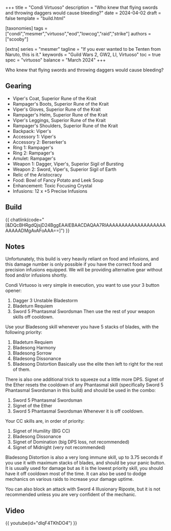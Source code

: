 +++
title = "Condi Virtuoso"
description = "Who knew that flying swords and throwing daggers would cause bleeding?"
date = 2024-04-02
draft = false
template = "build.html"

[taxonomies]
tags = ["condi","mesmer","virtuoso","eod","lowcog","raid","strike"]
authors = ["scooby"]

[extra]
series = "mesmer"
tagline = "If you ever wanted to be Tenten from Naruto, this is it."
keywords = "Guild Wars 2, GW2, LI, Virtuoso"
toc = true
spec = "virtuoso"
balance = "March 2024"
+++

Who knew that flying swords and throwing daggers would cause bleeding?

## Gearing

- Viper's Coat, Superior Rune of the Krait
- Rampager's Boots, Superior Rune of the Krait
- Viper's Gloves, Superior Rune of the Krait
- Rampager's Helm, Superior Rune of the Krait
- Viper's Leggings, Superior Rune of the Krait
- Rampager's Shoulders, Superior Rune of the Krait
- Backpack: Viper's
- Accessory 1: Viper's
- Accessory 2: Berserker's
- Ring 1: Rampager's
- Ring 2: Rampager's
- Amulet: Rampager's
- Weapon 1: Dagger, Viper's, Superior Sigil of Bursting
- Weapon 2: Sword, Viper's, Superior Sigil of Earth
- Relic of the Aristocracy
- Food: Bowl of Fancy Potato and Leek Soup
- Enhancement: Toxic Focusing Crystal
- Infusions: 12 x +5 Precise Infusions

## Build

{{ chatlink(code="[&DQcBHRgdQjsjD24BggEAAIEBAACDAQAA7RIAAAAAAAAAAAAAAAAAAAAAAAADMgAvAFoAAA==]") }}

## Notes

Unfortunately, this build is very heavily reliant on food and infusions, and this damage number is only possible if you have the correct food and precision infusions equipped. We will be providing alternative gear without food and/or infusions shortly.

Condi Virtuoso is very simple in execution, you want to use your 3 button opener:
1. Dagger 3 Unstable Bladestorm
1. Bladeturn Requiem
1. Sword 5 Phantasmal Swordsman
Then use the rest of your weapon skills off cooldown.

Use your Bladesong skill whenever you have 5 stacks of blades, with the following priority:
1. Bladeturn Requiem
1. Bladesong Harmony
1. Bladesong Sorrow
1. Bladesong Dissonance
1. Bladesong Distortion
Basically use the elite then left to right for the rest of them.

There is also one additional trick to squeeze out a little more DPS. Signet of the Ether resets the cooldown of any Phantasmal skill (specifically Sword 5 Phantasmal Swordsman in this build) and should be used in the combo:
1. Sword 5 Phantasmal Swordsman
1. Signet of the Ether
1. Sword 5 Phantasmal Swordsman
Whenever it is off cooldown.

Your CC skills are, in order of priority:
1. Signet of Humility (BIG CC)
1. Bladesong Dissonance
1. Signet of Domination (big DPS loss, not recommended)
1. Signet of Midnight (very not recommended)

Bladesong Distortion is also a very long immune skill, up to 3.75 seconds if you use it with maximum stacks of blades, and should be your panic button. It is usually used for damage but as it is the lowest priority skill, you should have it off cooldown most of the time. It can also be used to dodge mechanics on various raids to increase your damage uptime.

You can also block an attack with Sword 4 Illusionary Riposte, but it is not recommended unless you are very confident of the mechanic.

## Video

{{ youtube(id="dIqF4TKhDO4") }}
